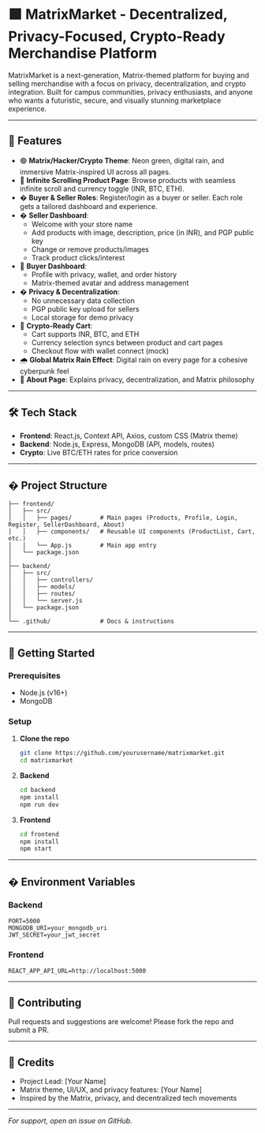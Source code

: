 
# 🟩 MatrixMarket - Decentralized, Privacy-Focused, Crypto-Ready Merchandise Platform

MatrixMarket is a next-generation, Matrix-themed platform for buying and selling merchandise with a focus on privacy, decentralization, and crypto integration. Built for campus communities, privacy enthusiasts, and anyone who wants a futuristic, secure, and visually stunning marketplace experience.

---

## 🌟 Features

- 🟢 **Matrix/Hacker/Crypto Theme**: Neon green, digital rain, and immersive Matrix-inspired UI across all pages.
- 🛒 **Infinite Scrolling Product Page**: Browse products with seamless infinite scroll and currency toggle (INR, BTC, ETH).
- � **Buyer & Seller Roles**: Register/login as a buyer or seller. Each role gets a tailored dashboard and experience.
- �️ **Seller Dashboard**:
  - Welcome with your store name
  - Add products with image, description, price (in INR), and PGP public key
  - Change or remove products/images
  - Track product clicks/interest
- 👥 **Buyer Dashboard**:
  - Profile with privacy, wallet, and order history
  - Matrix-themed avatar and address management
- � **Privacy & Decentralization**:
  - No unnecessary data collection
  - PGP public key upload for sellers
  - Local storage for demo privacy
- 💸 **Crypto-Ready Cart**:
  - Cart supports INR, BTC, and ETH
  - Currency selection syncs between product and cart pages
  - Checkout flow with wallet connect (mock)
- 🌧️ **Global Matrix Rain Effect**: Digital rain on every page for a cohesive cyberpunk feel
- 📝 **About Page**: Explains privacy, decentralization, and Matrix philosophy

---

## 🛠️ Tech Stack

- **Frontend**: React.js, Context API, Axios, custom CSS (Matrix theme)
- **Backend**: Node.js, Express, MongoDB (API, models, routes)
- **Crypto**: Live BTC/ETH rates for price conversion

---

## � Project Structure

```
├── frontend/
│   ├── src/
│   │   ├── pages/        # Main pages (Products, Profile, Login, Register, SellerDashboard, About)
│   │   ├── components/   # Reusable UI components (ProductList, Cart, etc.)
│   │   └── App.js        # Main app entry
│   └── package.json
│
├── backend/
│   ├── src/
│   │   ├── controllers/
│   │   ├── models/
│   │   ├── routes/
│   │   └── server.js
│   └── package.json
│
└── .github/              # Docs & instructions
```

---

## 🚀 Getting Started

### Prerequisites
- Node.js (v16+)
- MongoDB

### Setup

1. **Clone the repo**
   ```bash
   git clone https://github.com/yourusername/matrixmarket.git
   cd matrixmarket
   ```
2. **Backend**
   ```bash
   cd backend
   npm install
   npm run dev
   ```
3. **Frontend**
   ```bash
   cd frontend
   npm install
   npm start
   ```

---

## � Environment Variables

### Backend
```env
PORT=5000
MONGODB_URI=your_mongodb_uri
JWT_SECRET=your_jwt_secret
```

### Frontend
```env
REACT_APP_API_URL=http://localhost:5000
```

---

## 🤝 Contributing

Pull requests and suggestions are welcome! Please fork the repo and submit a PR.

---

## 👤 Credits

- Project Lead: [Your Name]
- Matrix theme, UI/UX, and privacy features: [Your Name]
- Inspired by the Matrix, privacy, and decentralized tech movements

---

*For support, open an issue on GitHub.*